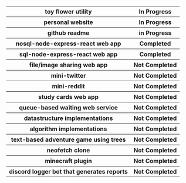 <table>
  <tr>
    <th>toy flower utility</th>
    <th>In Progress</th>
  </tr>
  
  <tr>
    <th>personal website</th>
    <th>In Progress</th>
  </tr>
  
  <tr>
    <th>github readme</th>
    <th>in Progress</th>
  </tr>
  
  <tr>
    <th>nosql-node-express-react web app</th>
    <th>Completed</th>
  </tr>
  
  <tr>
    <th>sql-node-express-react web app</th>
    <th>Completed</th>
  </tr>
  
  <tr>
    <th>file/image sharing web app</th>
    <th>Not Completed</th>
  </tr>
  
  <tr>
    <th>mini-twitter</th>
    <th>Not Completed</th>
  </tr>
  
  <tr>
    <th>mini-reddit</th>
    <th>Not Completed</th>
  </tr>
  
  <tr>
    <th>study cards web app</th>
    <th>Not Completed</th>
  </tr>
  
  <tr>
    <th>queue-based waiting web service</th>
    <th>Not Completed</th>
  </tr>
  
  <tr>
    <th>datastructure implementations</th>
    <th>Not Completed</th>
  </tr>
  
  <tr>
    <th>algorithm implementations</th>
    <th>Not Completed</th>
  </tr>
  
  <tr>
    <th>text-based adventure game using trees</th>
    <th>Not Completed</th>
  </tr>
  
  <tr>
    <th>neofetch clone</th>
    <th>Not Completed</th>
  </tr>
  
  <tr>
    <th>minecraft plugin</th>
    <th>Not Completed</th>
  </tr>
  
  <tr>
    <th>discord logger bot that generates reports</th>
    <th>Not Completed</th>
  </tr>
</table>
